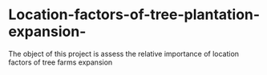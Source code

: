 # Location-factors-of-tree-plantation-expansion-
The object of this project is assess the relative importance of location factors of tree farms expansion
